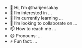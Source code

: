 - 👋 Hi, I’m @harijensakay
- 👀 I’m interested in ...
- 🌱 I’m currently learning ...
- 💞️ I’m looking to collaborate on ...
- 📫 How to reach me ...
- 😄 Pronouns: ...
- ⚡ Fun fact: ...

<!---
harijensakay/harijensakay is a ✨ special ✨ repository because its `README.md` (this file) appears on your GitHub profile.
You can click the Preview link to take a look at your changes.
--->
